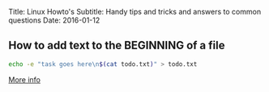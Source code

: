Title: Linux Howto's
Subtitle: Handy tips and tricks and answers to common questions
Date: 2016-01-12



## How to add text to the BEGINNING of a file

```bash
echo -e "task goes here\n$(cat todo.txt)" > todo.txt
```

[More info](http://superuser.com/questions/246837/how-do-i-add-text-to-the-beginning-of-a-file-in-bash)